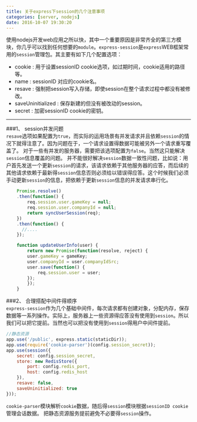 ```yaml
---
title: 关于express下session的几个注意事项
categories: [server, nodejs]
date: 2016-10-07 19:30:20
---
```


使用nodejs开发web应用之所以快，其中一个重要原因是非常齐全的第三方模块，你几乎可以找到任何想要的`module`。`express-session`是`express`WEB框架常用的`session`管理包。其主要有如下几个配置选项：  
- cookie : 用于设置sessionID cookie选项，如过期时间，cookie适用的路径等。  
- name  : sessionID 对应的cookie名。  
- resave  :  强制把session写入存储，即使session在整个请求过程中都没有被修改。  
- saveUninitialized  : 保存新建的但没有被改动的session。  
- secret : 加密sessionID cookie的密钥。  

<!-- more -->


---  

###1、 session并发问题  
`resave`选项如果配置为`true`，而实际的运用场景有并发请求并且依赖`session`的情况下就得注意了。因为问题在于，一个请求设置得数据可能被另外一个请求重写覆盖了。 对于一些有并发的服务器，需要把该选项配置为`false`。当然这只能解决`session`信息覆盖的问题。 并不能很好解决`session`数据一致性问题，比如说：用户首先发送一个更新`session`的请求，该请求依赖于其他服务器的应答，而后续的其他请求依赖于最新得`session`信息否则必须给以错误得应答。这个时候我们必须手动更新`session`的信息，把依赖于更新`session`信息的并发请求串行化。  

``` javascript
    Promise.resolve()
    .then(function() {
        req.session.user.gameKey = null;
        req.session.user.companyId = null;
        return syncUserSession(req);
    })
    .then(function() {
      //....
    });

    function updateUserInfo(user) {
        return new Promise(function(resolve, reject) {
        user.gameKey = gameKey;
        user.companyId = user.companyIdSrc;
        user.save(function() {
            req.session.user = user;
        });
        });
    }

```  


###2、 合理搭配中间件得顺序  
`express-session`作为几个基础中间件，每次请求都有创建对象，分配内存，保存数据等一系列操作。实际上，服务器上一些资源得应答没有使用到`session`。所以我们可以把它提前。当然也可以把没有使用到`session`得用户中间件提前。  

``` javascript  
//静态资源
app.use('/public', express.static(staticDir));  
app.use(require('cookie-parser')(config.session_secret));
app.use(session({
	secret: config.session_secret,
	store: new RedisStore({
		port: config.redis_port,
		host: config.redis_host
	}),
    resave: false,
	saveUninitialized: true
}));

```  

`cookie-parser`模块解析`cookie`数据，随后得`session`模块根据`sessionID cookie`管理会话数据。 把静态资源服务提前避免不必要得`session`操作。





